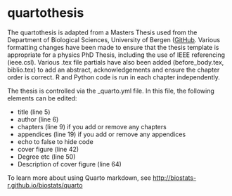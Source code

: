 # quartothesis

<!-- badges: start -->

<!-- badges: end -->

The quartothesis is adapted from a Masters Thesis used from the Department of Biological Sciences, University of Bergen ([GitHub](https://biostats-r.github.io/biostats/github/index.html). Various formatting changes have been made to ensure that the thesis template is appropriate for a physics PhD Thesis, including the use of IEEE referencing (ieee.csl). Various .tex file partials have also been added (before_body.tex, biblio.tex) to add an abstract, acknowledgements and ensure the chapter order is correct. R and Python code is run in each chapter independently. 

The thesis is controlled via the \_quarto.yml file. In this file, the following elements can be edited:

-   title (line 5)
-   author (line 6)
-   chapters (line 9) if you add or remove any chapters
-   appendices (line 19) if you add or remove any appendices
-   echo to false to hide code
-   cover figure (line 42)
-   Degree etc (line 50)
-   Description of cover figure (line 64)

To learn more about using Quarto markdown, see <http://biostats-r.github.io/biostats/quarto>
